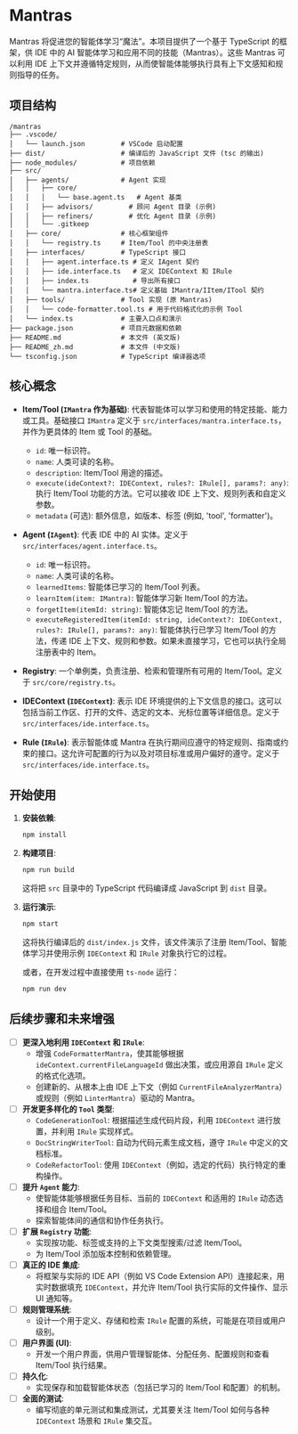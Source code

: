 # Mantras

Mantras 将促进您的智能体学习“魔法”。本项目提供了一个基于 TypeScript 的框架，供 IDE 中的 AI 智能体学习和应用不同的技能（Mantras）。这些 Mantras 可以利用 IDE 上下文并遵循特定规则，从而使智能体能够执行具有上下文感知和规则指导的任务。

## 项目结构

```
/mantras
├── .vscode/
│   └── launch.json         # VSCode 启动配置
├── dist/                   # 编译后的 JavaScript 文件 (tsc 的输出)
├── node_modules/           # 项目依赖
├── src/
│   ├── agents/             # Agent 实现
│   │   ├── core/
│   │   │   └── base.agent.ts   # Agent 基类
│   │   ├── advisors/         # 顾问 Agent 目录 (示例)
│   │   ├── refiners/         # 优化 Agent 目录 (示例)
│   │   └── .gitkeep
│   ├── core/               # 核心框架组件
│   │   └── registry.ts     # Item/Tool 的中央注册表
│   ├── interfaces/         # TypeScript 接口
│   │   ├── agent.interface.ts # 定义 IAgent 契约
│   │   ├── ide.interface.ts   # 定义 IDEContext 和 IRule
│   │   ├── index.ts           # 导出所有接口
│   │   └── mantra.interface.ts# 定义基础 IMantra/IItem/ITool 契约
│   ├── tools/              # Tool 实现 (原 Mantras)
│   │   └── code-formatter.tool.ts # 用于代码格式化的示例 Tool
│   └── index.ts            # 主要入口点和演示
├── package.json            # 项目元数据和依赖
├── README.md               # 本文件 (英文版)
├── README_zh.md            # 本文件 (中文版)
└── tsconfig.json           # TypeScript 编译器选项
```

## 核心概念

- **Item/Tool (`IMantra` 作为基础)**: 代表智能体可以学习和使用的特定技能、能力或工具。基础接口 `IMantra` 定义于 `src/interfaces/mantra.interface.ts`，并作为更具体的 Item 或 Tool 的基础。
  - `id`: 唯一标识符。
  - `name`: 人类可读的名称。
  - `description`: Item/Tool 用途的描述。
  - `execute(ideContext?: IDEContext, rules?: IRule[], params?: any)`: 执行 Item/Tool 功能的方法。它可以接收 IDE 上下文、规则列表和自定义参数。
  - `metadata` (可选): 额外信息，如版本、标签 (例如, 'tool', 'formatter')。

- **Agent (`IAgent`)**: 代表 IDE 中的 AI 实体。定义于 `src/interfaces/agent.interface.ts`。
  - `id`: 唯一标识符。
  - `name`: 人类可读的名称。
  - `learnedItems`: 智能体已学习的 Item/Tool 列表。
  - `learnItem(item: IMantra)`: 智能体学习新 Item/Tool 的方法。
  - `forgetItem(itemId: string)`: 智能体忘记 Item/Tool 的方法。
  - `executeRegisteredItem(itemId: string, ideContext?: IDEContext, rules?: IRule[], params?: any)`: 智能体执行已学习 Item/Tool 的方法，传递 IDE 上下文、规则和参数。如果未直接学习，它也可以执行全局注册表中的 Item。

- **Registry**: 一个单例类，负责注册、检索和管理所有可用的 Item/Tool。定义于 `src/core/registry.ts`。

- **IDEContext (`IDEContext`)**: 表示 IDE 环境提供的上下文信息的接口。这可以包括当前工作区、打开的文件、选定的文本、光标位置等详细信息。定义于 `src/interfaces/ide.interface.ts`。

- **Rule (`IRule`)**: 表示智能体或 Mantra 在执行期间应遵守的特定规则、指南或约束的接口。这允许可配置的行为以及对项目标准或用户偏好的遵守。定义于 `src/interfaces/ide.interface.ts`。

## 开始使用

1.  **安装依赖**: 
    ```bash
    npm install
    ```

2.  **构建项目**: 
    ```bash
    npm run build
    ```
    这将把 `src` 目录中的 TypeScript 代码编译成 JavaScript 到 `dist` 目录。

3.  **运行演示**: 
    ```bash
    npm start
    ```
    这将执行编译后的 `dist/index.js` 文件，该文件演示了注册 Item/Tool、智能体学习并使用示例 `IDEContext` 和 `IRule` 对象执行它的过程。

    或者，在开发过程中直接使用 `ts-node` 运行：
    ```bash
    npm run dev
    ```

## 后续步骤和未来增强

- [ ] **更深入地利用 `IDEContext` 和 `IRule`**:
  - 增强 `CodeFormatterMantra`，使其能够根据 `ideContext.currentFileLanguageId` 做出决策，或应用源自 `IRule` 定义的格式化选项。
  - 创建新的、从根本上由 IDE 上下文（例如 `CurrentFileAnalyzerMantra`）或规则（例如 `LinterMantra`）驱动的 Mantra。
- [ ] **开发更多样化的 `Tool` 类型**:
  - `CodeGenerationTool`: 根据描述生成代码片段，利用 `IDEContext` 进行放置，并利用 `IRule` 实现样式。
  - `DocStringWriterTool`: 自动为代码元素生成文档，遵守 `IRule` 中定义的文档标准。
  - `CodeRefactorTool`: 使用 `IDEContext`（例如，选定的代码）执行特定的重构操作。
- [ ] **提升 `Agent` 能力**:
  - 使智能体能够根据任务目标、当前的 `IDEContext` 和适用的 `IRule` 动态选择和组合 Item/Tool。
  - 探索智能体间的通信和协作任务执行。
- [ ] **扩展 `Registry` 功能**:
  - 实现按功能、标签或支持的上下文类型搜索/过滤 Item/Tool。
  - 为 Item/Tool 添加版本控制和依赖管理。
- [ ] **真正的 IDE 集成**: 
  - 将框架与实际的 IDE API（例如 VS Code Extension API）连接起来，用实时数据填充 `IDEContext`，并允许 Item/Tool 执行实际的文件操作、显示 UI 通知等。
- [ ] **规则管理系统**:
  - 设计一个用于定义、存储和检索 `IRule` 配置的系统，可能是在项目或用户级别。
- [ ] **用户界面 (UI)**:
  - 开发一个用户界面，供用户管理智能体、分配任务、配置规则和查看 Item/Tool 执行结果。
- [ ] **持久化**: 
  - 实现保存和加载智能体状态（包括已学习的 Item/Tool 和配置）的机制。
- [ ] **全面的测试**: 
  - 编写彻底的单元测试和集成测试，尤其要关注 Item/Tool 如何与各种 `IDEContext` 场景和 `IRule` 集交互。